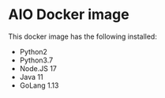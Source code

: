# AIO Docker image
This docker image has the following installed:
- Python2
- Python3.7
- Node.JS 17
- Java 11
- GoLang 1.13
